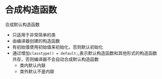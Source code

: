 # 合成构造函数

合成默认构造函数  

- 只适用于非常简单的类
- 由编译器创建的构造函数
- 有初始值使用初始值来初始化，否则默认初始化
- 通过增加`classtype() = default;`,表示默认构造函数和其他形式的构造函数共存，否则编译器不会自动合成默认构造函数
  - 类内默认内联
  - 类外默认不是内联